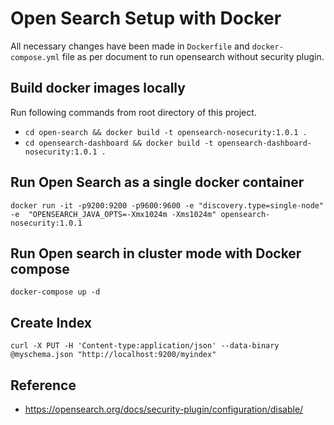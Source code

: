 # Open Search Setup with Docker

All necessary changes have been made in `Dockerfile` and `docker-compose.yml` file as per document to run opensearch without security plugin.


## Build docker images locally

Run following commands from root directory of this project.

- `cd open-search && docker build -t opensearch-nosecurity:1.0.1 .`
- `cd opensearch-dashboard && docker build -t opensearch-dashboard-nosecurity:1.0.1 .`

## Run Open Search as a single docker container

`docker run -it -p9200:9200 -p9600:9600 -e "discovery.type=single-node" -e  "OPENSEARCH_JAVA_OPTS=-Xmx1024m -Xms1024m" opensearch-nosecurity:1.0.1`


## Run Open search in cluster mode with Docker compose

`docker-compose up -d`

## Create Index

`curl -X PUT -H 'Content-type:application/json' --data-binary @myschema.json "http://localhost:9200/myindex"`

## Reference

- https://opensearch.org/docs/security-plugin/configuration/disable/ 
